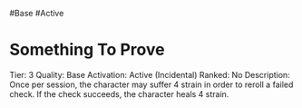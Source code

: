 #Base 
#Active 

# Something To Prove
Tier: 3
Quality: Base
Activation: Active (Incidental)
Ranked: No
Description: Once per session, the character may suffer 4 strain in order to reroll a failed check. If the check succeeds, the character heals 4 strain.